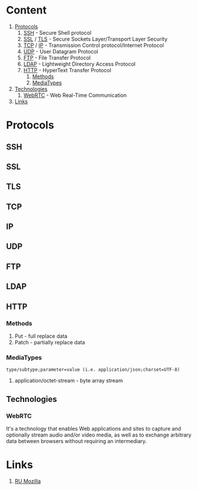 # Content
1. [Protocols](#Protocols)
   1. [SSH](#SSH) - Secure Shell protocol
   2. [SSL](#SSL) / [TLS](#TLS) - Secure Sockets Layer/Transport Layer Security
   3. [TCP](#TCP) / [IP](#IP) - Transmission Control protocol/Internet Protocol
   4. [UDP](#UDP) - User Datagram Protocol
   5. [FTP](#FTP) - File Transfer Protocol
   6. [LDAP](#LDAP) - Lightweight Directory Access Protocol
   7. [HTTP](#HTTP) - HyperText Transfer Protocol
      1. [Methods](#Methods)
      2. [MediaTypes](#mediaTypes)
2. [Technologies](#technologies)
   1. [WebRTC](#webrtc) - Web Real-Time Communication
3. [Links](#Links)

# Protocols

## SSH
## SSL
## TLS
## TCP
## IP
## UDP
## FTP
## LDAP
## HTTP

### Methods
1. Put - full replace data
2. Patch - partially replace data

### MediaTypes
```
type/subtype;parameter=value (i.e. application/json;charset=UTF-8)
```
1. application/octet-stream - byte array stream

## Technologies

### WebRTC
It's a technology that enables Web applications and sites 
to capture and optionally stream audio and/or video media, 
as well as to exchange arbitrary data between browsers without 
requiring an intermediary.
# Links
1. [RU Mozilla](https://developer.mozilla.org/ru/docs/Web/HTTP/Basics_of_HTTP/MIME_types)

